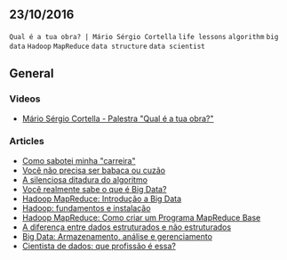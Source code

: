 23/10/2016
----------

`Qual é a tua obra? | Mário Sérgio Cortella` `life lessons` `algorithm` `big data` `Hadoop` `MapReduce` `data structure` `data scientist`

## General

### Videos

- [Mário Sérgio Cortella - Palestra "Qual é a tua obra?"](https://www.youtube.com/watch?v=n9MSe5_ZsgM)

### Articles

- [Como sabotei minha "carreira"](https://medium.com/@mjcoffeeholick/como-sabotei-minha-carreira-826ea63b9ed1)
- [Você não precisa ser babaca ou cuzão](https://medium.com/@mjcoffeeholick/voc%C3%AA-n%C3%A3o-precisa-ser-babaca-ou-cuz%C3%A3o-ba096e70b883)
- [A silenciosa ditadura do algoritmo](http://www.cartacapital.com.br/blogs/outras-palavras/a-silenciosa-ditadura-do-algoritmo)
- [Você realmente sabe o que é Big Data?](https://www.ibm.com/developerworks/community/blogs/ctaurion/entry/voce_realmente_sabe_o_que_e_big_data?lang=en)
- [Hadoop MapReduce: Introdução a Big Data](http://www.devmedia.com.br/hadoop-mapreduce-introducao-a-big-data/30034)
- [Hadoop: fundamentos e instalação](http://www.devmedia.com.br/hadoop-fundamentos-e-instalacao/29466)
- [Hadoop MapReduce: Como criar um Programa MapReduce Base](http://www.devmedia.com.br/hadoop-mapreduce-como-criar-um-programa-mapreduce-base/30080)
- [A diferença entre dados estruturados e não estruturados](http://docmanagement.com.br/03/06/2015/a-diferenca-entre-dados-estruturados-e-nao-estruturados/)
- [Big Data: Armazenamento, análise e gerenciamento](http://www.devmedia.com.br/big-data-armazenamento-analise-e-gerenciamento/30918)
- [Cientista de dados: que profissão é essa?](http://www.bigdatabusiness.com.br/cientista-de-dados-que-profissao-e-essa-2/)
